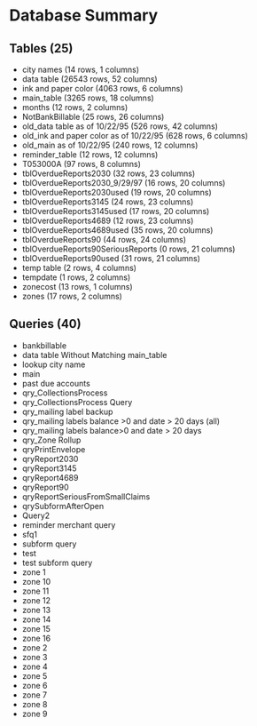 # Database Summary

## Tables (25)

- city names (14 rows, 1 columns)
- data table (26543 rows, 52 columns)
- ink and paper color (4063 rows, 6 columns)
- main_table (3265 rows, 18 columns)
- months (12 rows, 2 columns)
- NotBankBillable (25 rows, 26 columns)
- old_data table as of 10/22/95 (526 rows, 42 columns)
- old_ink and paper color as of 10/22/95 (628 rows, 6 columns)
- old_main as of 10/22/95 (240 rows, 12 columns)
- reminder_table (12 rows, 12 columns)
- T053000A (97 rows, 8 columns)
- tblOverdueReports2030 (32 rows, 23 columns)
- tblOverdueReports2030_9/29/97 (16 rows, 20 columns)
- tblOverdueReports2030used (19 rows, 20 columns)
- tblOverdueReports3145 (24 rows, 23 columns)
- tblOverdueReports3145used (17 rows, 20 columns)
- tblOverdueReports4689 (12 rows, 23 columns)
- tblOverdueReports4689used (35 rows, 20 columns)
- tblOverdueReports90 (44 rows, 24 columns)
- tblOverdueReports90SeriousReports (0 rows, 21 columns)
- tblOverdueReports90used (31 rows, 21 columns)
- temp table (2 rows, 4 columns)
- tempdate (1 rows, 2 columns)
- zonecost (13 rows, 1 columns)
- zones (17 rows, 2 columns)

## Queries (40)

- bankbillable
- data table Without Matching main_table
- lookup city name
- main
- past due accounts
- qry_CollectionsProcess
- qry_CollectionsProcess Query
- qry_mailing label backup
- qry_mailing labels balance >0 and date > 20 days (all)
- qry_mailing labels balance>0 and date > 20 days
- qry_Zone Rollup
- qryPrintEnvelope
- qryReport2030
- qryReport3145
- qryReport4689
- qryReport90
- qryReportSeriousFromSmallClaims
- qrySubformAfterOpen
- Query2
- reminder merchant query
- sfq1
- subform query
- test
- test subform query
- zone 1
- zone 10
- zone 11
- zone 12
- zone 13
- zone 14
- zone 15
- zone 16
- zone 2
- zone 3
- zone 4
- zone 5
- zone 6
- zone 7
- zone 8
- zone 9

